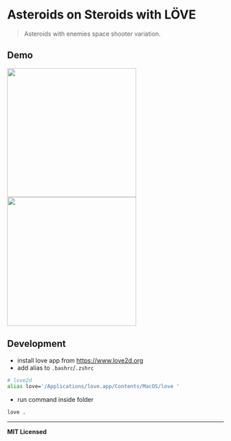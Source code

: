 # Asteroids on Steroids with LÖVE

> Asteroids with enemies space shooter variation.

## Demo

<img src="https://github.com/voronianski-on-games/asteroids-on-steroids-love2d/raw/master/demo1.gif" width="300">

<img src="https://github.com/voronianski-on-games/asteroids-on-steroids-love2d/raw/master/demo2.gif" width="300">

## Development

- install love app from https://www.love2d.org
- add alias to `.bashrc`/`.zshrc`

```bash
# love2d
alias love='/Applications/love.app/Contents/MacOS/love '
```

- run command inside folder 

```bash
love .
```

---

**MIT Licensed**
